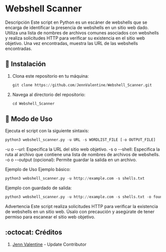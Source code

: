 # Webshell Scanner

Descripción
Este script en Python es un escáner de webshells que se encarga de identificar la presencia de webshells en un sitio web dado. Utiliza una lista de nombres de archivos comunes asociados con webshells y realiza solicitudes HTTP para verificar su existencia en el sitio web objetivo. Una vez encontradas, muestra las URL de las webshells encontradas.

## :book: Instalación
1. Clona este repositorio en tu máquina:
    ```python
    git clone https://github.com/JennValentine/Webshell_Scanner.git
    ```
2. Navega al directorio del repositorio:
    ```python
    cd Webshell_Scanner
    ```

## :book: Modo de Uso

Ejecuta el script con la siguiente sintaxis:

```python
python3 webshell_scanner.py -u URL -s WORDLIST_FILE [-o OUTPUT_FILE]
```
-u o --url: Especifica la URL del sitio web objetivo.
-s o --shell: Especifica la ruta al archivo que contiene una lista de nombres de archivos de webshells.
-o o --output (opcional): Permite guardar la salida en un archivo.

Ejemplo de Uso
Ejemplo básico:

```python
python3 webshell_scanner.py -u http://example.com -s shells.txt
```

Ejemplo con guardado de salida:

```python
python3 webshell_scanner.py -u http://example.com -s shells.txt -o found_shells.txt
```

Advertencia
Este script realiza solicitudes HTTP para verificar la existencia de webshells en un sitio web. Úsalo con precaución y asegúrate de tener permiso para escanear el sitio web objetivo.

## :octocat: Créditos
1. [Jenn Valentine](https://t.me/JennValentine) - Update Contributor

